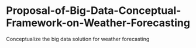 # Proposal-of-Big-Data-Conceptual-Framework-on-Weather-Forecasting
Conceptualize the big data solution for weather forecasting
